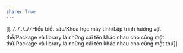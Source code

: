 ```yaml
---
share: True
---
```

[[../../../../⚡Hiểu biết sâu/Khoa học máy tính/Lập trình hướng vật thể/Package và library là những cái tên khác nhau cho cùng một thứ|Package và library là những cái tên khác nhau cho cùng một thứ]]